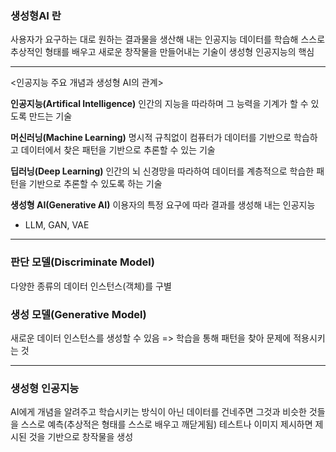 <h3 id="생성형ai-란">생성형AI 란</h3>
<p>사용자가 요구하는 대로 원하는 결과물을 생산해 내는 인공지능
데이터를 학습해 스스로 추상적인 형태를 배우고
새로운 창작물을 만들어내는 기술이 생성형 인공지능의 핵심</p>
<hr />
<p>&lt;인공지능 주요 개념과 생성형 AI의 관계&gt;
<img alt="" src="https://velog.velcdn.com/images/hyeonji13/post/ceb4a46c-0f39-4e1a-8839-716e5a8ec830/image.png" /></p>
<p><strong>인공지능(Artifical Intelligence)</strong>
인간의 지능을 따라하며 그 능력을 기계가 할 수 있도록 만드는 기술</p>
<p><strong>머신러닝(Machine Learning)</strong>
명시적 규칙없이 컴퓨터가 데이터를 기반으로 학습하고 데이터에서 찾은 패턴을 기반으로 추론할 수 있는 기술</p>
<p><strong>딥러닝(Deep Learning)</strong>
인간의 뇌 신경망을 따라하여 데이터를 계층적으로 학습한 패턴을 기반으로 추론할 수 있도록 하는 기술</p>
<p><strong>생성형 AI(Generative AI)</strong>
이용자의 특정 요구에 따라 결과를 생성해 내는 인공지능</p>
<ul>
<li>LLM, GAN, VAE</li>
</ul>
<hr />
<h3 id="판단-모델discriminate-model">판단 모델(Discriminate Model)</h3>
<p>다양한 종류의 데이터 인스턴스(객체)를 구별</p>
<h3 id="생성-모델generative-model">생성 모델(Generative Model)</h3>
<p>새로운 데이터 인스턴스를 생성할 수 있음
=&gt; 학습을 통해 패턴을 찾아 문제에 적용시키는 것</p>
<hr />
<h3 id="생성형-인공지능">생성형 인공지능</h3>
<p>AI에게 개념을 알려주고 학습시키는 방식이 아닌 데이터를 건네주면 그것과 비슷한 것들을 스스로 예측(추상적은 형태를 스스로 배우고 깨닫게됨)
테스트나 이미지 제시하면 제시된 것을 기반으로 창작물을 생성</p>